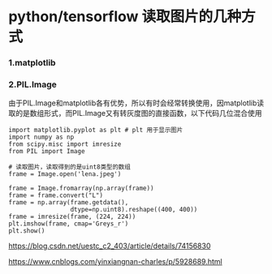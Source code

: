 # python/tensorflow 读取图片的几种方式

### 1.matplotlib

### 2.PIL.Image

由于PIL.Image和matplotlib各有优势，所以有时会经常转换使用，因matplotlib读取的是数组形式，而PIL.Image又有转灰度图的直接函数，以下代码几位混合使用


```
import matplotlib.pyplot as plt # plt 用于显示图片
import numpy as np
from scipy.misc import imresize
from PIL import Image

# 读取图片，读取得到的是uint8类型的数组
frame = Image.open('lena.jpeg')

frame = Image.fromarray(np.array(frame))
frame = frame.convert("L")
frame = np.array(frame.getdata(),
                 dtype=np.uint8).reshape((400, 400))
frame = imresize(frame, (224, 224))
plt.imshow(frame, cmap='Greys_r')
plt.show()
```


https://blog.csdn.net/uestc_c2_403/article/details/74156830

https://www.cnblogs.com/yinxiangnan-charles/p/5928689.html
